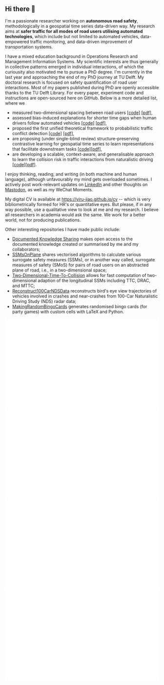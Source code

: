 ## Hi there 👋
I'm a passionate researcher working on **autonomous road safety**, methodologically in a geospatial time series data-driven way. My research aims at **safer traffic for all modes of road users utilising automated technologies**, which include but not limited to automated vehicles, data-empowered traffic monitoring, and data-driven improvement of transportation systems.

I have a mixed education background in Operations Research and Management Information Systems. My scientific interests are thus generally in collective patterns emerged in individual interactions, of which the curiousity also motivated me to pursue a PhD degree. I'm currently in the last year and approaching the end of my PhD journey at TU Delft. My doctoral research is focused on safety quantification of road user interactions. Most of my papers published during PhD are openly accessible thanks to the TU Delft Library. For every paper, experiment code and instructions are open-sourced here on GitHub. Below is a more detailed list, where we
- measured two-dimensional spacing between road users [\[code\]](https://github.com/Yiru-Jiao/DriverSpaceInference) [\[pdf\]](https://github.com/Yiru-Jiao/DocumentedKnowledgeSharing/blob/main/First-authoredPublications/2023-08%20Inferring%20vehicle%20spacing%20in%20urban%20traffic%20from%20trajectory%20data.pdf),
- assessed bias-induced explanations for shorter time gaps when human drivers follow automated vehicles [\[code\]](https://github.com/Yiru-Jiao/Explaining-headway-reduction-of-HVs-following-AVs) [\[pdf\]](https://github.com/Yiru-Jiao/DocumentedKnowledgeSharing/blob/main/First-authoredPublications/2024-06%20Beyond%20behavioural%20change%20Investigating%20alternative%20explanations.pdf),
- proposed the first unified theoretical framework to probabilistic traffic conflict detection [\[code\]](https://github.com/Yiru-Jiao/UnifiedConflictDetection) [\[pdf\]](https://github.com/Yiru-Jiao/DocumentedKnowledgeSharing/blob/main/First-authoredPublications/2024-12%20Unified%20probabilistic%20approach%20to%20traffic%20conflict%20detection.pdf),
- are proposing (under single-blind review) structure-preserving contrastive learning for geospatial time series to learn representations that facilitate downstream tasks [\[code\]](https://github.com/Yiru-Jiao/spclt)[\[pdf\]](https://arxiv.org/abs/2502.06380),
- are developing a scalable, context-aware, and generalisable approach to learn the collision risk in traffic interactions from naturalistic driving [\[code\]](https://github.com/Yiru-Jiao/GSSM)[\[pdf\]](https://arxiv.org/abs/2505.13556).

I enjoy thinking, reading, and writing (in both machine and human language), although unfavourably my mind gets overloaded sometimes. I actively post work-relevant updates on [LinkedIn](https://www.linkedin.com/in/yiru-%E8%89%BA%E8%8C%B9-jiao-%E7%84%A6-697620ba/) and other thoughts on [Mastodon](https://datasci.social/@studyinger), as well as my WeChat Moments. 

My digital CV is available at https://yiru-jiao.github.io/cv -- which is very bibliometrically formed for HR's or quantitative eyes. But please, if in any way possible, use a qualitative view to look at me and my research. I believe all researchers in academia would ask the same. We work for a better world, not for producing publications.

Other interesting repositories I have made public include:
- [Documented Knowledge Sharing](https://github.com/Yiru-Jiao/DocumentedKnowledgeSharing) makes open access to the documented knowledge created or summarised by me and my collaborators;
- [SSMsOnPlane](https://github.com/Yiru-Jiao/SSMsOnPlane) shares vectorised algorithms to calculate various surrogate safety measures (SSMs), or in another way called, surrogate measures of safety (SMoS) for pairs of road users on an abstracted plane of road, i.e., in a two-dimensional space;
- [Two-Dimensional-Time-To-Collision](https://github.com/Yiru-Jiao/Two-Dimensional-Time-To-Collision) allows for fast computation of two-dimensional adaption of the longitudinal SSMs including TTC, DRAC, and MTTC;
- [Reconstruct100CarNDSData](https://github.com/Yiru-Jiao/Reconstruct100CarNDSData) reconstructs bird's eye view trajectories of vehicles involved in crashes and near-crashes from 100-Car Naturalistic Driving Study (NDS) radar data;
- [MakingRandomBingoCards](https://github.com/Yiru-Jiao/MakingRandomBingoCards) generates randomised bingo cards (for party games) with custom cells with LaTeX and Python.

<div align="center">

![](https://raw.githubusercontent.com/yiru-jiao/github-stats/master/generated/languages.svg#gh-dark-mode-only)
![](https://raw.githubusercontent.com/yiru-jiao/github-stats/master/generated/languages.svg#gh-light-mode-only)
![](https://raw.githubusercontent.com/yiru-jiao/github-stats/master/generated/overview.svg#gh-dark-mode-only)
![](https://raw.githubusercontent.com/yiru-jiao/github-stats/master/generated/overview.svg#gh-light-mode-only)



<!--
**Yiru-Jiao/yiru-jiao** is a ✨ _special_ ✨ repository because its `README.md` (this file) appears on your GitHub profile.

Here are some ideas to get you started:

- 🔭 I’m currently working on ...
- 🌱 I’m currently learning ...
- 👯 I’m looking to collaborate on ...
- 🤔 I’m looking for help with ...
- 💬 Ask me about ...
- 📫 How to reach me: ...
- 😄 Pronouns: ...
- ⚡ Fun fact: ...
-->



